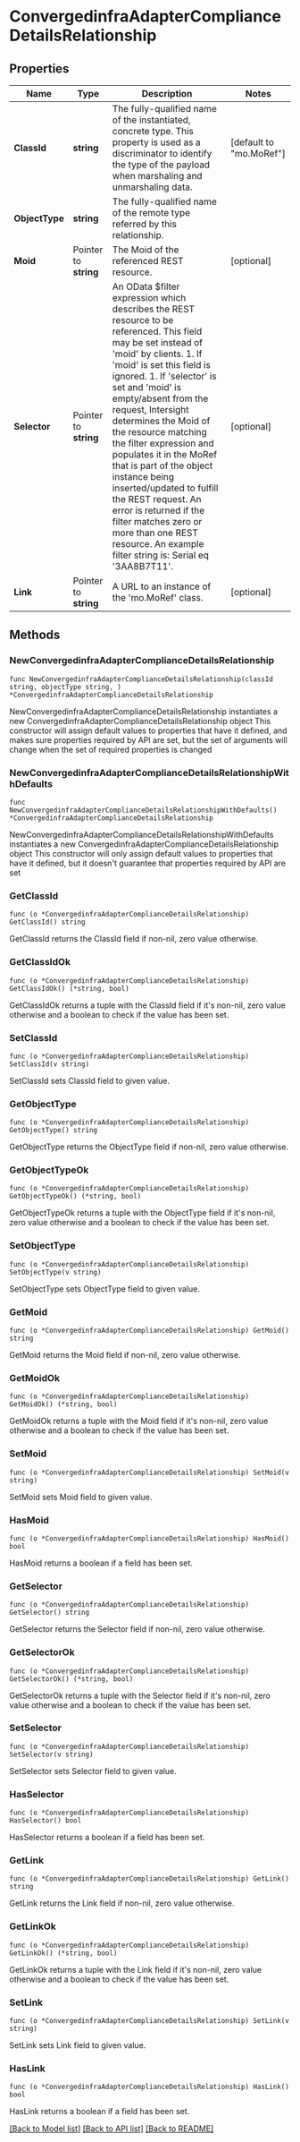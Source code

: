 # ConvergedinfraAdapterComplianceDetailsRelationship

## Properties

Name | Type | Description | Notes
------------ | ------------- | ------------- | -------------
**ClassId** | **string** | The fully-qualified name of the instantiated, concrete type. This property is used as a discriminator to identify the type of the payload when marshaling and unmarshaling data. | [default to "mo.MoRef"]
**ObjectType** | **string** | The fully-qualified name of the remote type referred by this relationship. | 
**Moid** | Pointer to **string** | The Moid of the referenced REST resource. | [optional] 
**Selector** | Pointer to **string** | An OData $filter expression which describes the REST resource to be referenced. This field may be set instead of &#39;moid&#39; by clients. 1. If &#39;moid&#39; is set this field is ignored. 1. If &#39;selector&#39; is set and &#39;moid&#39; is empty/absent from the request, Intersight determines the Moid of the resource matching the filter expression and populates it in the MoRef that is part of the object instance being inserted/updated to fulfill the REST request. An error is returned if the filter matches zero or more than one REST resource. An example filter string is: Serial eq &#39;3AA8B7T11&#39;. | [optional] 
**Link** | Pointer to **string** | A URL to an instance of the &#39;mo.MoRef&#39; class. | [optional] 

## Methods

### NewConvergedinfraAdapterComplianceDetailsRelationship

`func NewConvergedinfraAdapterComplianceDetailsRelationship(classId string, objectType string, ) *ConvergedinfraAdapterComplianceDetailsRelationship`

NewConvergedinfraAdapterComplianceDetailsRelationship instantiates a new ConvergedinfraAdapterComplianceDetailsRelationship object
This constructor will assign default values to properties that have it defined,
and makes sure properties required by API are set, but the set of arguments
will change when the set of required properties is changed

### NewConvergedinfraAdapterComplianceDetailsRelationshipWithDefaults

`func NewConvergedinfraAdapterComplianceDetailsRelationshipWithDefaults() *ConvergedinfraAdapterComplianceDetailsRelationship`

NewConvergedinfraAdapterComplianceDetailsRelationshipWithDefaults instantiates a new ConvergedinfraAdapterComplianceDetailsRelationship object
This constructor will only assign default values to properties that have it defined,
but it doesn't guarantee that properties required by API are set

### GetClassId

`func (o *ConvergedinfraAdapterComplianceDetailsRelationship) GetClassId() string`

GetClassId returns the ClassId field if non-nil, zero value otherwise.

### GetClassIdOk

`func (o *ConvergedinfraAdapterComplianceDetailsRelationship) GetClassIdOk() (*string, bool)`

GetClassIdOk returns a tuple with the ClassId field if it's non-nil, zero value otherwise
and a boolean to check if the value has been set.

### SetClassId

`func (o *ConvergedinfraAdapterComplianceDetailsRelationship) SetClassId(v string)`

SetClassId sets ClassId field to given value.


### GetObjectType

`func (o *ConvergedinfraAdapterComplianceDetailsRelationship) GetObjectType() string`

GetObjectType returns the ObjectType field if non-nil, zero value otherwise.

### GetObjectTypeOk

`func (o *ConvergedinfraAdapterComplianceDetailsRelationship) GetObjectTypeOk() (*string, bool)`

GetObjectTypeOk returns a tuple with the ObjectType field if it's non-nil, zero value otherwise
and a boolean to check if the value has been set.

### SetObjectType

`func (o *ConvergedinfraAdapterComplianceDetailsRelationship) SetObjectType(v string)`

SetObjectType sets ObjectType field to given value.


### GetMoid

`func (o *ConvergedinfraAdapterComplianceDetailsRelationship) GetMoid() string`

GetMoid returns the Moid field if non-nil, zero value otherwise.

### GetMoidOk

`func (o *ConvergedinfraAdapterComplianceDetailsRelationship) GetMoidOk() (*string, bool)`

GetMoidOk returns a tuple with the Moid field if it's non-nil, zero value otherwise
and a boolean to check if the value has been set.

### SetMoid

`func (o *ConvergedinfraAdapterComplianceDetailsRelationship) SetMoid(v string)`

SetMoid sets Moid field to given value.

### HasMoid

`func (o *ConvergedinfraAdapterComplianceDetailsRelationship) HasMoid() bool`

HasMoid returns a boolean if a field has been set.

### GetSelector

`func (o *ConvergedinfraAdapterComplianceDetailsRelationship) GetSelector() string`

GetSelector returns the Selector field if non-nil, zero value otherwise.

### GetSelectorOk

`func (o *ConvergedinfraAdapterComplianceDetailsRelationship) GetSelectorOk() (*string, bool)`

GetSelectorOk returns a tuple with the Selector field if it's non-nil, zero value otherwise
and a boolean to check if the value has been set.

### SetSelector

`func (o *ConvergedinfraAdapterComplianceDetailsRelationship) SetSelector(v string)`

SetSelector sets Selector field to given value.

### HasSelector

`func (o *ConvergedinfraAdapterComplianceDetailsRelationship) HasSelector() bool`

HasSelector returns a boolean if a field has been set.

### GetLink

`func (o *ConvergedinfraAdapterComplianceDetailsRelationship) GetLink() string`

GetLink returns the Link field if non-nil, zero value otherwise.

### GetLinkOk

`func (o *ConvergedinfraAdapterComplianceDetailsRelationship) GetLinkOk() (*string, bool)`

GetLinkOk returns a tuple with the Link field if it's non-nil, zero value otherwise
and a boolean to check if the value has been set.

### SetLink

`func (o *ConvergedinfraAdapterComplianceDetailsRelationship) SetLink(v string)`

SetLink sets Link field to given value.

### HasLink

`func (o *ConvergedinfraAdapterComplianceDetailsRelationship) HasLink() bool`

HasLink returns a boolean if a field has been set.


[[Back to Model list]](../README.md#documentation-for-models) [[Back to API list]](../README.md#documentation-for-api-endpoints) [[Back to README]](../README.md)


